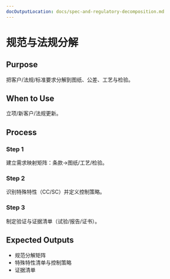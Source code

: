 ```yaml
---
docOutputLocation: docs/spec-and-regulatory-decomposition.md
---
```


# 规范与法规分解

## Purpose

把客户/法规/标准要求分解到图纸、公差、工艺与检验。

## When to Use

立项/新客户/法规更新。

## Process

### Step 1

建立需求映射矩阵：条款→图纸/工艺/检验。

### Step 2

识别特殊特性（CC/SC）并定义控制策略。

### Step 3

制定验证与证据清单（试验/报告/证书）。

## Expected Outputs

- 规范分解矩阵
- 特殊特性清单与控制策略
- 证据清单
